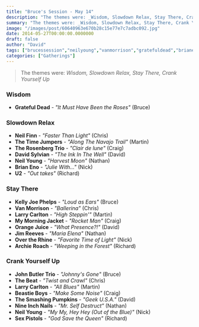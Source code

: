 ```yaml
---
title: "Bruce's Session - May 14"
description: "The themes were: _Wisdom, Slowdown Relax, Stay There, Crank Yourself Up_"
summary: "The themes were: _Wisdom, Slowdown Relax, Stay There, Crank Yourself Up_"
image: "/images/post/60640963e670b28c15e77e7c7adbc092.jpg"
date: 2014-05-27T00:00:00.0000000
draft: false
author: "David"
tags: ["brucessession","neilyoung","vanmorrison","gratefuldead","brianeno","thetimejumpers","kellyjoephelps","johnbutlertrio","archieroach","davidsylvian","thebeat","larrycarlton","overtherhine","nineinchnails","mymorningjacket","u2","neilfinn","sexpistols","orangejuice","beastieboys","jimreeves","therosenbergtrio","thesmashingpumpkins"]
categories: ["Gatherings"]
---
```

> The themes were: _Wisdom, Slowdown Relax, Stay There, Crank Yourself Up_
### Wisdom
- **Grateful Dead** - _"It Must Have Been the Roses"_ (Bruce)
### Slowdown Relax
- **Neil Finn** - _"Faster Than Light"_ (Chris)
- **The Time Jumpers** - _"Along The Navajo Trail"_ (Martin)
- **The Rosenberg Trio** - _"Clair de lune"_ (Craig)
- **David Sylvian** - _"The Ink In The Well"_ (David)
- **Neil Young** - _"Harvest Moon"_ (Nathan)
- **Brian Eno** - _"Julie With…"_ (Nick)
- **U2** - _"Out takes"_ (Richard)
### Stay There
- **Kelly Joe Phelps** - _"Loud as Ears"_ (Bruce)
- **Van Morrison** - _"Ballerina"_ (Chris)
- **Larry Carlton** - _"High Steppin'"_ (Martin)
- **My Morning Jacket** - _"Rocket Man"_ (Craig)
- **Orange Juice** - _"What Presence?!"_ (David)
- **Jim Reeves** - _"Maria Elena"_ (Nathan)
- **Over the Rhine** - _"Favorite Time of Light"_ (Nick)
- **Archie Roach** - _"Weeping in the Forest"_ (Richard)
### Crank Yourself Up
- **John Butler Trio** - _"Johnny's Gone"_ (Bruce)
- **The Beat** - _"Twist and Crawl"_ (Chris)
- **Larry Carlton** - _"All Blues"_ (Martin)
- **Beastie Boys** - _"Make Some Noise"_ (Craig)
- **The Smashing Pumpkins** - _"Geek U.S.A."_ (David)
- **Nine Inch Nails** - _"Mr. Self Destruct"_ (Nathan)
- **Neil Young** - _"My My, Hey Hey (Out of the Blue)"_ (Nick)
- **Sex Pistols** - _"God Save the Queen"_ (Richard)
